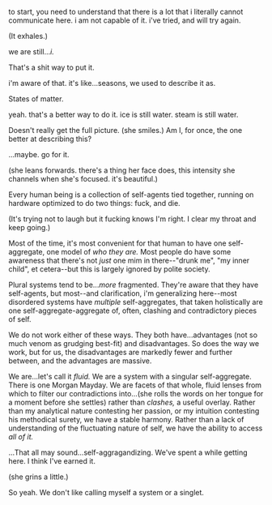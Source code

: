 to start, you need to understand that there is a lot that i literally cannot communicate here. i am not capable of it. i've tried, and will try again.

(It exhales.)

we are still..._i._

That's a shit way to put it.

i'm aware of that. it's like...seasons, we used to describe it as.

States of matter.

yeah. that's a better way to do it. ice is still water. steam is still water.

Doesn't really get the full picture. (she smiles.) Am I, for once, the one better at describing this?

...maybe. go for it.

(she leans forwards. there's a thing her face does, this intensity she channels when she's focused. it's beautiful.)

Every human being is a collection of self-agents tied together, running on hardware optimized to do two things: fuck, and die.

(It's trying not to laugh but it fucking knows I'm right. I clear my throat and keep going.)

Most of the time, it's most convenient for that human to have one self-aggregate, one model of _who they are._ Most people do have some awareness that there's not _just_ one mim in there--"drunk me", "my inner child", et cetera--but this is largely ignored by polite society. 

Plural systems tend to be..._more_ fragmented. They're aware that they have self-agents, but most--and clarification, i'm generalizing here--most disordered systems have _multiple_ self-aggregates, that taken holistically are one self-aggregate-aggregate of, often, clashing and contradictory pieces of self. 

We do not work either of these ways. They both have...advantages (not so much venom as grudging best-fit) and disadvantages. So does the way we work, but for us, the disadvantages are markedly fewer and further between, and the advantages are massive. 

We are...let's call it _fluid._ We are a system with a singular self-aggregate. There is one Morgan Mayday. We are facets of that whole, fluid lenses from which to filter our contradictions into...(she rolls the words on her tongue for a moment before she settles) rather than _clashes,_ a useful overlay. Rather than my analytical nature contesting her passion, or my intuition contesting his methodical surety, we have a stable harmony. Rather than a lack of understanding of the fluctuating nature of self, we have the ability to access _all of it._

...That all may sound...self-aggragandizing. We've spent a while getting here. I think I've earned it.

(she grins a little.)

So yeah. We don't like calling myself a system or a singlet. 
